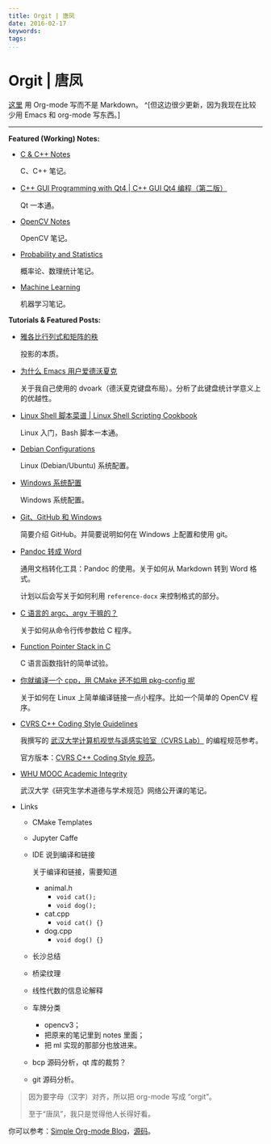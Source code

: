 ```yaml
---
title: Orgit | 唐凤
date: 2016-02-17
keywords:
tags:
...
```


Orgit | 唐凤
============

<!--
-->

[这里](http://tangzx.qiniudn.com/orgit/) 用 Org-mode 写而不是 Markdown。
^[但这边很少更新，因为我现在比较少用 Emacs 和 org-mode 写东西。]

---

**Featured (Working) Notes:**

-   [C & C++ Notes](post-0095-c-cpp.html)

    C、C++ 笔记。

-   [C++ GUI Programming with Qt4 | C++ GUI Qt4 编程（第二版）](post-0068-cxx-gui-programming-with-qt4.html)

    Qt 一本通。

-   [OpenCV Notes](post-0073-opencv-notes.html)

    OpenCV 笔记。

-   [Probability and Statistics](post-0098-probability-and-statistics.html)

    概率论、数理统计笔记。

-   [Machine Learning](post-0097-machine-learning.html)

    机器学习笔记。

**Tutorials & Featured Posts:**

-   [雅各比行列式和矩阵的秩](post-0015-jacobian-and-determinant.html)

    投影的本质。

-   [为什么 Emacs 用户爱德沃夏克](post-0006-why-emacs-users-favor-dvorak.html)

    关于我自己使用的 dvoark（德沃夏克键盘布局）。分析了此键盘统计学意义上的优越性。

-   [Linux Shell 脚本菜谱 | Linux Shell Scripting Cookbook](post-0024-linux-shell-scripting-cookbook.html)

    Linux 入门，Bash 脚本一本通。

-   [Debian Configurations](post-0003-debian-configurations.html)

    Linux (Debian/Ubuntu) 系统配置。

-   [Windows 系统配置](post-0007-windows-configurations.html)

    Windows 系统配置。

-   [Git、GitHub 和 Windows](post-0044-git-github-notes.html)

    简要介绍 GitHub。并简要说明如何在 Windows 上配置和使用 git。

-   [Pandoc 转成 Word](post-0033-md2docx.html)

    通用文档转化工具：Pandoc 的使用。关于如何从 Markdown 转到 Word 格式。

    计划以后会写关于如何利用 `reference-docx` 来控制格式的部分。

-   [C 语言的 argc、argv 干嘛的？](post-0008-argc-argv-in-c.html)

    关于如何从命令行传参数给 C 程序。

-   [Function Pointer Stack in C](post-0043-awesome-c.html)

    C 语言函数指针的简单试验。

-   [你就编译一个 cpp，用 CMake 还不如用 pkg-config 呢](post-0035-pkg-config.html)

    关于如何在 Linux 上简单编译链接一点小程序。比如一个简单的 OpenCV 程序。

-   [CVRS C++ Coding Style Guidelines](post-0060-coding-style.html)

    我撰写的 [武汉大学计算机视觉与遥感实验室（CVRS Lab）](http://cvrs.whu.edu.cn/) 的编程规范参考。

    官方版本：[CVRS C++ Coding Style 规范](http://cvrs.whu.edu.cn/docs/CVRS-CodingStyleGuide.html)。

-   [WHU MOOC Academic Integrity](post-0082-whu-mooc-academic-integrity.html)

    武汉大学《研究生学术道德与学术规范》网络公开课的笔记。

-   Links

    +   CMake Templates

    +   Jupyter Caffe

    +   IDE 说到编译和链接

        关于编译和链接，需要知道

        -   animal.h
            +   `void cat();`
            +   `void dog();`
        -   cat.cpp
            +   `void cat() {}`
        -   dog.cpp
            +   `void dog() {}`

    +   长沙总结

    +   桥梁纹理

    +   线性代数的信息论解释

    +   车牌分类

        *   opencv3；
        *   把原来的笔记里到 notes 里面；
        *   把 ml 实现的那部分也放进来。

    +   bcp 源码分析，qt 库的裁剪？

    +   git 源码分析。

<div class="tzx-hide">

> 因为要字母（汉字）对齐，所以把 org-mode 写成 “orgit”。
>
> 至于“唐凤”，我只是觉得他人长得好看。

你可以参考：[Simple Org-mode Blog](http://tangzx.qiniudn.com/org/)，[源码](https://github.com/district10/sob)。
</div>
